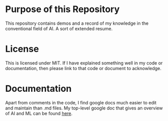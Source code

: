 # Purpose of this Repository
This repository contains demos and a record of my knowledge in the conventional field of AI. A sort of extended resume.

# License
This is licensed under MIT. If I have explained something well in my code or documentation, then please link to that code or document to acknowledge.

# Documentation
Apart from comments in the code, I find google docs much easier to edit and maintain than .md files. My top-level google doc that gives an overview of AI and ML can be found <a href="https://docs.google.com/document/d/1JSq7Kq6G61wOvT5zOIAFjT5TSe8t7la9rz1ClHGmu2A/edit?usp=sharing">here</a>.
